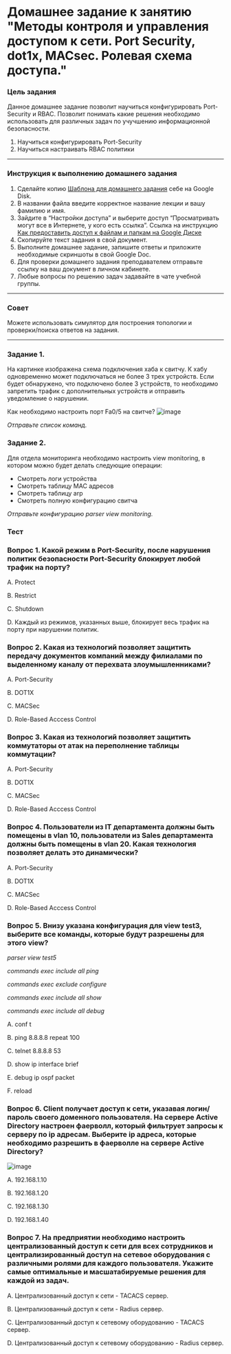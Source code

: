 # Домашнее задание к занятию "Методы контроля и управления доступом к сети. Port Security, dot1x, MACsec. Ролевая схема доступа."

### Цель задания

Данное домашнее задание позволит научиться конфигурировать Port-Security и RBAC. Позволит понимать какие решения необходимо использовать для различных задач по учучшению информационной безопасности.

1) Научиться конфигурировать Port-Security
2) Научиться настраивать RBAC политики

------

### Инструкция к выполнению домашнего задания

1. Сделайте копию [Шаблона для домашнего задания](https://docs.google.com/document/d/1youKpKm_JrC0UzDyUslIZW2E2bIv5OVlm_TQDvH5Pvs/edit) себе на Google Disk.
2. В названии файла введите корректное название лекции и вашу фамилию и имя.
3. Зайдите в “Настройки доступа” и выберите доступ “Просматривать могут все в Интернете, у кого есть ссылка”.  Ссылка на инструкцию [Как предоставить доступ к файлам и папкам на Google Диске](https://support.google.com/docs/answer/2494822?hl=ru&co=GENIE.Platform%3DDesktop)
4. Скопируйте текст задания в свой документ.
5. Выполните домашнее задание, запишите ответы и приложите необходимые скриншоты в свой Google Doc.
6. Для проверки домашнего задания преподавателем отправьте ссылку на ваш документ в личном кабинете.
7. Любые вопросы по решению задач задавайте в чате учебной группы.

---

### Совет

Можете использовать симулятор для построения топологии и проверки/поиска ответов на задания. 

------
### Задание 1. 

На картинке изображена схема подключения хаба к свитчу. К хабу одновременно может подключаться не более 3 трех устройств. Если будет обнаружено, что подключено более 3 устройств, то необходимо запретить трафик с дополнительных устройств и отправить уведомление о нарушении. 

Как необходимо настроить порт Fa0/5 на свитче?
![image](https://user-images.githubusercontent.com/51816695/155541965-c60aa0fe-ebdb-465f-adcd-9d6bcecd759c.png)

*Отправьте список команд.*

### Задание 2. 

Для отдела мониторинга необходимо настроить view monitoring, в котором можно будет делать следующие операции:
- Смотреть логи устройства
- Смотреть таблицу MAC адресов
- Смотреть таблицу arp
- Смотреть полную конфигурацию свитча

*Отправьте конфигурацию parser view monitoring.*

### Тест


### Вопрос 1. Какой режим в Port-Security, после нарушения политик безопасности Port-Security блокирует любой трафик на порту?

A. Protect

B. Restrict

C. Shutdown

D. Каждый из режимов, указанных выше, блокирует весь трафик на порту при нарушении политик.


### Вопрос 2. Какая из технологий позволяет защитить передачу документов компаний между филиалами по выделенному каналу от перехвата злоумышленниками?
A. Port-Security

B. DOT1X

C. MACSec

D. Role-Based Acccess Control

### Вопрос 3. Какая из технологий позволяет защитить коммутаторы от атак на переполнение таблицы коммутации?

A. Port-Security

B. DOT1X

C. MACSec

D. Role-Based Acccess Control

### Вопрос 4. Пользователи из IT департамента должны быть помещены в vlan 10, пользователи из Sales департамента должны быть помещены в vlan 20. Какая технология позволяет делать это динамически?

A. Port-Security

B. DOT1X

C. MACSec

D. Role-Based Acccess Control

### Вопрос 5. Внизу указана конфигурация для view test3, выберите все команды, которые будут разрешены для этого view? 
*parser view test5*

*commands exec include all ping*

*commands exec exclude configure*

*commands exec include all show*

*commands exec include all debug*

A. conf t

B. ping 8.8.8.8 repeat 100

C. telnet 8.8.8.8 53

D. show ip interface brief

E. debug ip ospf packet

F. reload

### Вопрос 6. Client получает доступ к сети, указавая логин/пароль своего доменного пользователя. На сервере Active Directory настроен фаерволл, который фильтрует запросы к серверу по ip адресам. Выберите ip адреса, которые необходимо разрешить в фаерволле на сервере Active Directory?

![image](https://user-images.githubusercontent.com/51816695/155536997-797a5de0-103d-423f-8018-4163861f604c.png)

A. 192.168.1.10

B. 192.168.1.20

C. 192.168.1.30

D. 192.168.1.40

### Вопрос 7. На предприятии необходимо настроить централизованный доступ к сети для всех сотрудников и централизированный доступ на сетевое оборудования с различными ролями для каждого пользователя. Укажите самые оптимальные и  масшатабируемые решения для каждой из задач.

A. Централизованный доступ к сети - TACACS cервер.

B. Централизованный доступ к сети - Radius cервер.

C. Централизованный доступ к сетевому оборудованию - TACACS сервер.

D. Централизованный доступ к сетевому оборудованию - Radius сервер.




